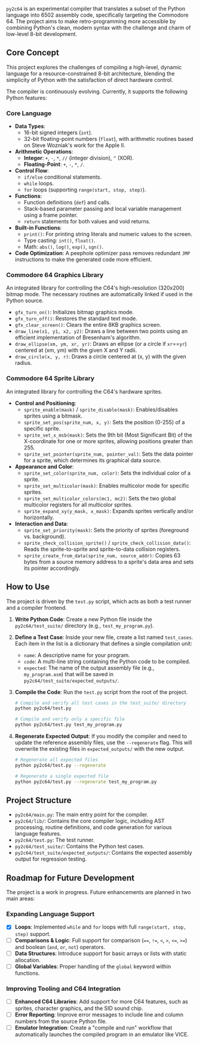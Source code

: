 
`py2c64` is an experimental compiler that translates a subset of the Python language into 6502 assembly code, specifically targeting the Commodore 64. The project aims to make retro-programming more accessible by combining Python's clean, modern syntax with the challenge and charm of low-level 8-bit development.

## Core Concept

This project explores the challenges of compiling a high-level, dynamic language for a resource-constrained 8-bit architecture, blending the simplicity of Python with the satisfaction of direct hardware control.

The compiler is continuously evolving. Currently, it supports the following Python features:

### Core Language
-   **Data Types**:
    -   16-bit signed integers (`int`).
    -   32-bit floating-point numbers (`float`), with arithmetic routines based on Steve Wozniak's work for the Apple II.
-   **Arithmetic Operations**:
    -   **Integer**: `+`, `-`, `*`, `//` (integer division), `^` (XOR).
    -   **Floating-Point**: `+`, `-`, `*`, `/`.
-   **Control Flow**:
    -   `if/else` conditional statements.
    -   `while` loops.
    -   `for` loops (supporting `range(start, stop, step)`).
-   **Functions**:
    -   Function definitions (`def`) and calls.
    -   Stack-based parameter passing and local variable management using a frame pointer.
    -   `return` statements for both values and void returns.
-   **Built-in Functions**:
    -   `print()`: For printing string literals and numeric values to the screen.
    -   Type casting: `int()`, `float()`.
    -   Math: `abs()`, `log()`, `exp()`, `sgn()`.
-   **Code Optimization**: A peephole optimizer pass removes redundant `JMP` instructions to make the generated code more efficient.

### Commodore 64 Graphics Library
An integrated library for controlling the C64's high-resolution (320x200) bitmap mode. The necessary routines are automatically linked if used in the Python source.

-   `gfx_turn_on()`: Initializes bitmap graphics mode.
-   `gfx_turn_off()`: Restores the standard text mode.
-   `gfx_clear_screen()`: Clears the entire 8KB graphics screen.
-   `draw_line(x1, y1, x2, y2)`: Draws a line between two points using an efficient implementation of Bresenham's algorithm.
-   `draw_ellipse(xm, ym, xr, yr)`: Draws an ellipse (or a circle if `xr`==`yr`) centered at (xm, ym) with the given X and Y radii.
-   `draw_circle(x, y, r)`: Draws a circle centered at (x, y) with the given radius.

### Commodore 64 Sprite Library
An integrated library for controlling the C64's hardware sprites.

-   **Control and Positioning**:
    -   `sprite_enable(mask)` / `sprite_disable(mask)`: Enables/disables sprites using a bitmask.
    -   `sprite_set_pos(sprite_num, x, y)`: Sets the position (0-255) of a specific sprite.
    -   `sprite_set_x_msb(mask)`: Sets the 9th bit (Most Significant Bit) of the X-coordinate for one or more sprites, allowing positions greater than 255.
    -   `sprite_set_pointer(sprite_num, pointer_val)`: Sets the data pointer for a sprite, which determines its graphical data source.
-   **Appearance and Color**:
    -   `sprite_set_color(sprite_num, color)`: Sets the individual color of a sprite.
    -   `sprite_set_multicolor(mask)`: Enables multicolor mode for specific sprites.
    -   `sprite_set_multicolor_colors(mc1, mc2)`: Sets the two global multicolor registers for all multicolor sprites.
    -   `sprite_expand_xy(y_mask, x_mask)`: Expands sprites vertically and/or horizontally.
-   **Interaction and Data**:
    -   `sprite_set_priority(mask)`: Sets the priority of sprites (foreground vs. background).
    -   `sprite_check_collision_sprite()` / `sprite_check_collision_data()`: Reads the sprite-to-sprite and sprite-to-data collision registers.
    -   `sprite_create_from_data(sprite_num, source_addr)`: Copies 63 bytes from a source memory address to a sprite's data area and sets its pointer accordingly.
## How to Use

The project is driven by the `test.py` script, which acts as both a test runner and a compiler frontend.

1.  **Write Python Code**: Create a new Python file inside the `py2c64/test_suite/` directory (e.g., `test_my_program.py`).
2.  **Define a Test Case**: Inside your new file, create a list named `test_cases`. Each item in the list is a dictionary that defines a single compilation unit:
    -   `name`: A descriptive name for your program.
    -   `code`: A multi-line string containing the Python code to be compiled.
    -   `expected`: The name of the output assembly file (e.g., `my_program.asm`) that will be saved in `py2c64/test_suite/expected_outputs/`.
3.  **Compile the Code**: Run the `test.py` script from the root of the project.

    ```bash
    # Compile and verify all test cases in the test_suite/ directory
    python py2c64/test.py

    # Compile and verify only a specific file
    python py2c64/test.py test_my_program.py
    ```

4.  **Regenerate Expected Output**: If you modify the compiler and need to update the reference assembly files, use the `--regenerate` flag. This will overwrite the existing files in `expected_outputs/` with the new output.

    ```bash
    # Regenerate all expected files
    python py2c64/test.py --regenerate

    # Regenerate a single expected file
    python py2c64/test.py --regenerate test_my_program.py
    ```

## Project Structure

-   `py2c64/main.py`: The main entry point for the compiler.
-   `py2c64/lib/`: Contains the core compiler logic, including AST processing, routine definitions, and code generation for various language features.
-   `py2c64/test.py`: The test runner.
-   `py2c64/test_suite/`: Contains the Python test cases.
-   `py2c64/test_suite/expected_outputs/`: Contains the expected assembly output for regression testing.

## Roadmap for Future Development

The project is a work in progress. Future enhancements are planned in two main areas:

### Expanding Language Support

-   [x] **Loops**: Implemented `while` and `for` loops with full `range(start, stop, step)` support.
-   [ ] **Comparisons & Logic**: Full support for comparison (`==`, `!=`, `<`, `>`, `<=`, `>=`) and boolean (`and`, `or`, `not`) operators.
-   [ ] **Data Structures**: Introduce support for basic arrays or lists with static allocation.
-   [ ] **Global Variables**: Proper handling of the `global` keyword within functions.

### Improving Tooling and C64 Integration

-   [ ] **Enhanced C64 Libraries**: Add support for more C64 features, such as sprites, character graphics, and the SID sound chip.
-   [ ] **Error Reporting**: Improve error messages to include line and column numbers from the source Python file.
-   [ ] **Emulator Integration**: Create a "compile and run" workflow that automatically launches the compiled program in an emulator like VICE.
